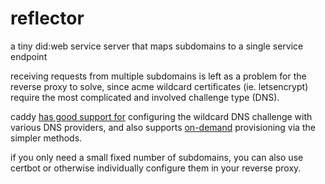 # reflector

a tiny did:web service server that maps subdomains to a single service endpoint

receiving requests from multiple subdomains is left as a problem for the reverse proxy to solve, since acme wildcard certificates (ie. letsencrypt) require the most complicated and involved challenge type (DNS).

caddy [has good support for](https://caddyserver.com/docs/caddyfile/patterns#wildcard-certificates) configuring the wildcard DNS challenge with various DNS providers, and also supports [on-demand](https://caddyserver.com/docs/automatic-https#using-on-demand-tls) provisioning via the simpler methods.

if you only need a small fixed number of subdomains, you can also use certbot or otherwise individually configure them in your reverse proxy.
